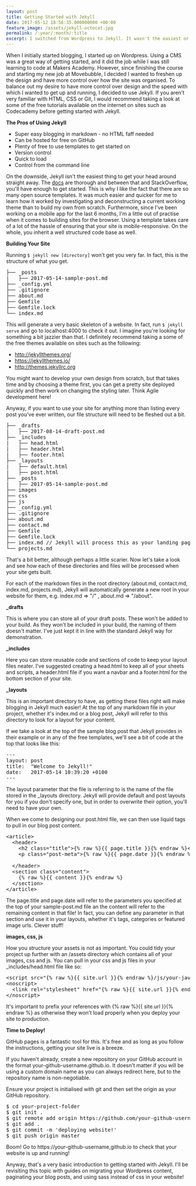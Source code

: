 ```yaml
---
layout: post
title: Getting Started with Jekyll
date: 2017-05-12 18:56:35.000000000 +00:00
feature_image: /assets/jekyll-octocat.jpg
permalink: /:year/:month/:title
excerpt: I switched from Wordpress to Jekyll. It wasn't the easiest or most straightforward thing to do, but it was worth it and I've written up a guide for other Jekyll newbies!
---
```


When I initially started blogging, I started up on Wordpress. Using a CMS was a great way of getting started, and it did the job while I was still learning to code at Makers Academy. However, since finishing the course and starting my new job at Movebubble, I decided I wanted to freshen up the design and have more control over how the site was organised. To balance out my desire to have more control over design and the speed with which I wanted to get up and running, I decided to use Jekyll. If you aren't very familiar with HTML, CSS or Git, I would recommend taking a look at some of the free tutorials available on the internet on sites such as Codecademy before getting started with Jekyll. 

<strong>The Pros of Using Jekyll</strong>

<ul class="default">
    <li> Super easy blogging in markdown - no HTML faff needed</li>
    <li> Can be hosted for free on GitHub </li>
    <li> Plenty of free to use templates to get started on </li>
    <li> Version control </li>
    <li> Quick to load </li>
    <li> Control from the command line </li>
</ul>

On the downside, Jekyll isn't the easiest thing to get your head around straight away. The <a href="https://jekyllrb.com/">docs</a> are thorough and between that and StackOverflow, you'll have enough to get started. This is why I like the fact that there are so many open source templates. It was much easier and quicker for me to learn how it worked by investigating and deconstructing a current working theme than to build my own from scratch. Furthermore, since I've been working on a mobile app for the last 6 months, I'm a little out of practise when it comes to building sites for the browser.  Using a template takes care of a lot of the hassle of ensuring that your site is mobile-responsive. On the whole, you inherit a well structured code base as well. 

<strong>Building Your Site</strong>

Running `$ jekyll new [directory]` won't get you very far. In fact, this is the structure of what you get. 
<pre>
├── _posts
|   ├── 2017-05-14-sample-post.md
├── _config.yml
├── .gitignore
├── about.md
├── Gemfile
├── Gemfile.lock
└── index.md
</pre>

This will generate a very basic skeleton of a website. In fact, run `$ jekyll serve` and go to localhost:4000 to check it out. I imagine you're looking for something a bit jazzier than that. I definitely recommend taking a some of the free themes available on sites such as the following: 
<ul class="default">
<li> <a href="http://jekyllthemes.org/">http://jekyllthemes.org/ </a></li> 
<li> <a href="https://jekyllthemes.io/">https://jekyllthemes.io/ </a></li> 
<li> <a href="http://themes.jekyllrc.org">http://themes.jekyllrc.org </a></li>
</ul>

You might want to develop your own design from scratch, but that takes time and by choosing a theme first, you can get a pretty site deployed quickly and then work on changing the styling later. Think Agile development here! 

Anyway, if you want to use your site for anything more than listing every post you've ever written, our file structure will need to be fleshed out a bit. 

<pre>
├── _drafts
|   ├── 2017-08-14-draft-post.md
├── _includes
|   ├── head.html
|   ├── header.html
|   ├── footer.html
├── _layouts
|   ├── default.html
|   ├── post.html
├── _posts
|   ├── 2017-05-14-sample-post.md
├── images
├── css
├── js
├── _config.yml
├── .gitignore
├── about.md
├── contact.md 
├── Gemfile
├── Gemfile.lock
├── index.md // Jekyll will process this as your landing page of your site
└── projects.md
</pre>

That's a bit better, although perhaps a little scarier. Now let's take a look and see how each of these directories and files will be processed when your site gets built.

For each of the markdown files in the root directory (about.md, contact.md, index.md, projects.md), Jekyll will automatically generate a new root in your website for them, e.g. index.md => "/" , about.md => "/about".

<strong>_drafts</strong>

This is where you can store all of your draft posts. These won't be added to your build. As they won't be included in your build, the naming of them doesn't matter. I've just kept it in line with the standard Jekyll way for demonstration. 

<strong>_includes</strong>

Here you can store reusable code and sections of code to keep your layout files neater. I've suggested creating a head.html to keep all of your sheets and scripts, a header.html file if you want a navbar and a footer.html for the bottom section of your site. 

<strong>_layouts</strong>

This is an important directory to have, as getting these files right will make blogging in Jekyll much easier! At the top of any markdown file in your project, whether it's index.md or a blog post, Jekyll will refer to this directory to look for a layout for your content. 

If we take a look at the top of the sample blog post that Jekyll provides in their example or in any of the free templates, we'll see a bit of code at the top that looks like this:
<pre>
---
layout: post
title:  "Welcome to Jekyll!"
date:   2017-05-14 10:39:20 +0100
---
</pre>

The layout parameter that the file is referring to is the name of the file stored in the _layouts directory. Jekyll will provide default and post layouts for you if you don't specify one, but in order to overwrite their option, you'll need to have your own. 

When we come to designing our post.html file, we can then use liquid tags to pull in our blog post content.
<pre>
&lt;article&gt;
  &lt;header&gt;
    &lt;h2 class="title"&gt;{% raw %}{{ page.title }}{% endraw %}&lt;/h2&gt;
    &lt;p class="post-meta"&gt;{% raw %}{{ page.date }}{% endraw %}&lt;/p&gt;

  &lt;/header&gt;
  &lt;section class="content"&gt;
    {% raw %}{{ content }}{% endraw %}
  &lt;/section&gt;
&lt;/article&gt;
</pre>

The page.title and page.date will refer to the parameters you specified at the top of your sample-post.md file an the content will refer to the remaining content in that file! In fact, you can define any parameter in that section and use it in your layouts, whether it's tags, categories or featured image urls. Clever stuff! 

<strong>images, css, js</strong>

How you structure your assets is not as important. You could tidy your project up further with an /assets directory which contains all of your images, css and js. 
You can pull in your css and js files in your _includes/head.html file like so: 
<pre>
&lt;script src="{% raw %}{{ site.url }}{% endraw %}/js/your-javascript-file.js">&lt;/script&gt;
&lt;noscript&gt;
  &lt;link rel="stylesheet" href="{% raw %}{{ site.url }}{% endraw %}/css/your-css-file.css" /&gt;
&lt;/noscript&gt;
</pre>
It's important to prefix your references with {% raw %}{{ site.url }}{% endraw %} as otherwise they won't load properly when you deploy your site to production. 

<strong>Time to Deploy!</strong>

GitHub pages is a fantastic tool for this. It's free and as long as you follow the instructions, getting your site live is a breeze. 

If you haven't already, create a new repository on your GitHub account in the format your-github-username.github.io. It doesn't matter if you will be using a custom domain name as you can always redirect here, but to the repository name is non-negotiable.

Ensure your project is initialised with git and then set the origin as your GitHub repository.
<pre>
$ cd your-project-folder
$ git init . 
$ git remote add origin https://github.com/your-github-username/your-github-username.github.io.git
$ git add . 
$ git commit -m 'deploying website!'
$ git push origin master
</pre>

Boom! Go to https://your-github-username,github.io to check that your website is up and running! 

Anyway, that's a very basic introduction to getting started with Jekyll. I'll be revisiting this topic with guides on migrating your Wordpress content, paginating your blog posts, and using sass instead of css in your website! 